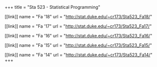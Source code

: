 +++
title = "Sta 523 - Statistical Programming"

[[link]]
name = "Fa '18"
url = "http://stat.duke.edu/~cr173/Sta523_Fa18/"

[[link]]
name = "Fa '17"
url = "http://stat.duke.edu/~cr173/Sta523_Fa17/"

[[link]]
name = "Fa '16"
url = "http://stat.duke.edu/~cr173/Sta523_Fa16/"

[[link]]
name = "Fa '15"
url = "http://stat.duke.edu/~cr173/Sta523_Fa15/"

[[link]]
name = "Fa '14"
url = "http://stat.duke.edu/~cr173/Sta523_Fa14/"
+++
